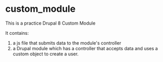 # custom_module

This is a practice Drupal 8 Custom Module

It contains:
1) a js file that submits data to the module's controller
2) a Drupal module which has a controller that accepts data and uses a custom object to create a user.
